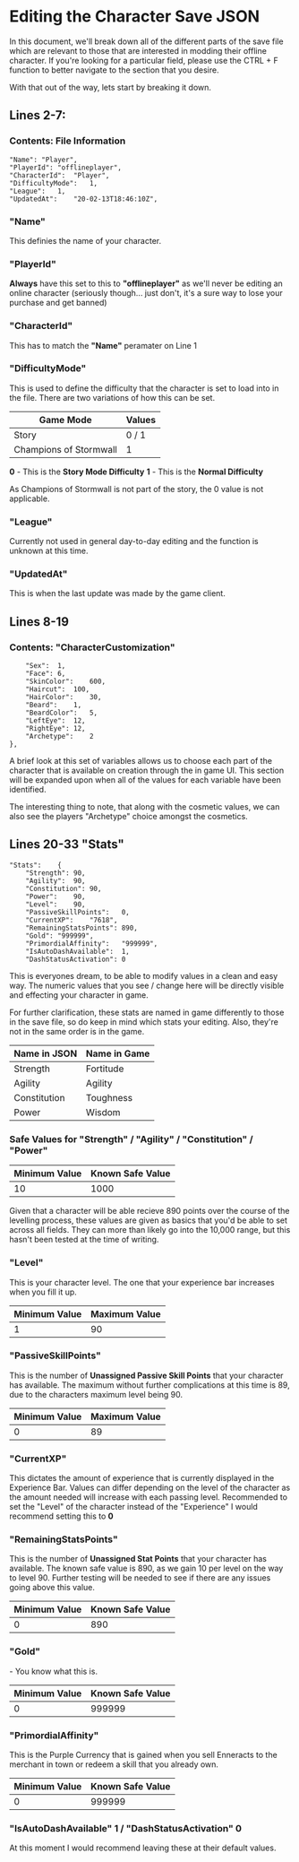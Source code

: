 # Editing the Character Save JSON 

In this document, we'll break down all of the different parts of the save file which are relevant to those that are interested in modding their offline character. If you're looking for a particular field, please use the CTRL + F function to better navigate to the section that you desire. 

With that out of the way, lets start by breaking it down. 

## Lines 2-7: 
### Contents: File Information

	"Name":	"Player",
	"PlayerId":	"offlineplayer",
	"CharacterId":	"Player",
	"DifficultyMode":	1,
	"League":	1,
	"UpdatedAt":	"20-02-13T18:46:10Z",

### "Name"

This definies the name of your character.

### "PlayerId"

**Always** have this set to this to **"offlineplayer"** as we'll never be editing an online character (seriously though... just don't, it's a sure way to lose your purchase and get banned)
  
### "CharacterId"

This has to match the **"Name"** peramater on Line 1
  
### "DifficultyMode"

This is used to define the difficulty that the character is set to load into in the file. There are two variations of how this can be set.

Game Mode | Values
----------|---------
Story | 0 / 1
Champions of Stormwall | 1

**0** - This is the **Story Mode Difficulty**
**1** - This is the **Normal Difficulty**

As Champions of Stormwall is not part of the story, the 0 value is not applicable.

### "League" 

Currently not used in general day-to-day editing and the function is unknown at this time.

### "UpdatedAt" 

This is when the last update was made by the game client. 

## Lines 8-19
### Contents: "CharacterCustomization"

		"Sex":	1,
		"Face":	6,
		"SkinColor":	600,
		"Haircut":	100,
		"HairColor":	30,
		"Beard":	1,
		"BeardColor":	5,
		"LeftEye":	12,
		"RightEye":	12,
		"Archetype":	2
	},

A brief look at this set of variables allows us to choose each part of the character that is available on creation through the in game UI. This section will be expanded upon when all of the values for each variable have been identified. 

The interesting thing to note, that along with the cosmetic values, we can also see the players "Archetype" choice amongst the cosmetics.
	
## Lines 20-33 "Stats"


	"Stats":	{
		"Strength":	90,
		"Agility":	90,
		"Constitution":	90,
		"Power":	90,
		"Level":	90,
		"PassiveSkillPoints":	0,
		"CurrentXP":	"7618",
		"RemainingStatsPoints":	890,
		"Gold":	"999999",
		"PrimordialAffinity":	"999999",
		"IsAutoDashAvailable":	1,
		"DashStatusActivation":	0

This is everyones dream, to be able to modify values in a clean and easy way. The numeric values that you see / change here will be directly visible and effecting your character in game. 

For further clarification, these stats are named in game differently to those in the save file, so do keep in mind which stats your editing. Also, they're not in the same order is in the game.

Name in JSON | Name in Game
-------------|---------------
Strength | Fortitude
Agility | Agility
Constitution | Toughness
Power | Wisdom

### Safe Values for "Strength" / "Agility" / "Constitution" / "Power"

Minimum Value | Known Safe Value
--------------|------------------
10 | 1000

Given that a character will be able recieve 890 points over the course of the levelling process, these values are given as basics that you'd be able to set across all fields. They can more than likely go into the 10,000 range, but this hasn't been tested at the time of writing. 

### "Level"
This is your character level. The one that your experience bar increases when you fill it up.

Minimum Value | Maximum Value
--------------|------------------
1 | 90

### "PassiveSkillPoints"

This is the number of **Unassigned Passive Skill Points** that your character has available. The maximum without further complications at this time is 89, due to the characters maximum level being 90.

Minimum Value | Maximum Value
--------------|------------------
0 | 89

### "CurrentXP"

This dictates the amount of experience that is currently displayed in the Experience Bar. Values can differ depending on the level of the character as the amount needed will increase with each passing level. Recommended to set the "Level" of the character instead of the "Experience" I would recommend setting this to **0**

### "RemainingStatsPoints"

This is the number of **Unassigned Stat Points** that your character has available. The known safe value is 890, as we gain 10 per level on the way to level 90. Further testing will be needed to see if there are any issues going above this value.

Minimum Value | Known Safe Value
--------------|------------------
0 | 890

### "Gold"

$$$$ - You know what this is.

Minimum Value | Known Safe Value
--------------|------------------
0 | 999999

### "PrimordialAffinity"

This is the Purple Currency that is gained when you sell Enneracts to the merchant in town or redeem a skill that you already own. 

Minimum Value | Known Safe Value
--------------|------------------
0 | 999999

### "IsAutoDashAvailable" 1 / "DashStatusActivation" 0

At this moment I would recommend leaving these at their default values.


